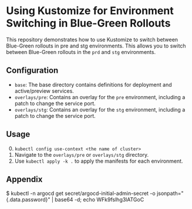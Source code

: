 # Using Kustomize for Environment Switching in Blue-Green Rollouts

This repository demonstrates how to use Kustomize to switch between Blue-Green rollouts in pre and stg environments.
This allows you to switch between Blue-Green rollouts in the `prd` and `stg` environments.

## Configuration

- `base`: The base directory contains definitions for deployment and active/preview services.
- `overlays/pre`: Contains an overlay for the `pre` environment, including a patch to change the service port.
- `overlays/stg`: Contains an overlay for the `stg` environment, including a patch to change the service port.

## Usage
0. `kubectl config use-context <the name of cluster>` 
1. Navigate to the `overlays/pre` or `overlays/stg` directory.
2. Use `kubectl apply -k .` to apply the manifests for each environment.



## Appendix
$ kubectl -n argocd get secret/argocd-initial-admin-secret -o jsonpath="{.data.password}" | base64 -d; echo
WFk9fslhg3lATGoC

